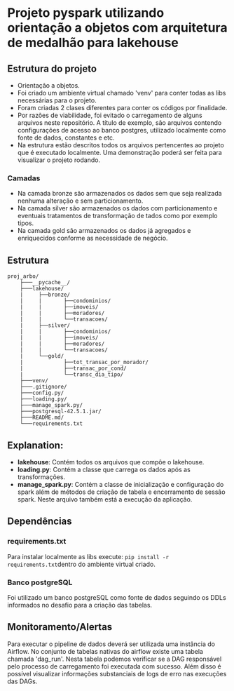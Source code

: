 # Projeto pyspark utilizando orientação a objetos com arquitetura de medalhão para lakehouse

## Estrutura do projeto
- Orientação a objetos.
- Foi criado um ambiente virtual chamado 'venv' para conter todas as libs necessárias para o projeto.
- Foram criadas 2 clases diferentes para conter os códigos por finalidade. 
- Por razões de viabilidade, foi evitado o carregamento de alguns arquivos neste repositório. A título de exemplo, são arquivos contendo configurações de acesso ao banco postgres, utilizado localmente como fonte de dados, constantes e etc.
- Na estrutura estão descritos todos os arquivos pertencentes ao projeto que é executado localmente. Uma demonstração poderá ser feita para visualizar o projeto rodando.

### Camadas
- Na camada bronze são armazenados os dados sem que seja realizada nenhuma alteração e sem particionamento.
- Na camada silver são armazenados os dados com particionamento e eventuais tratamentos de transformação de tados como por exemplo tipos.
- Na camada gold são armazenados os dados já agregados e enriquecidos conforme as necessidade de negócio.

  
## Estrutura

```
proj_arbo/
    ├───__pycache__/
    ├───lakehouse/      
    |     ├──bronze/
    |     |       ├──condominios/
    |     |       ├──imoveis/
    |     |       ├──moradores/
    |     |       └──transacoes/
    |     ├──silver/
    |     |       ├──condominios/
    |     |       ├──imoveis/
    |     |       ├──moradores/
    |     |       └──transacoes/
    |     └──gold/
    |             ├──tot_transac_por_morador/
    |             ├──transac_por_cond/
    |             └──transc_dia_tipo/ 
    ├───venv/
    ├───.gitignore/
    ├───config.py/
    ├───loading.py/ 
    ├───manage_spark.py/
    ├───postgresql-42.5.1.jar/
    ├───README.md/
    └───requirements.txt
```

## Explanation:

- **lakehouse**: Contém todos os arquivos que compôe o lakehouse.
- **loading.py**: Contém a classe que carrega os dados após as transformações.  
- **manage_spark.py**: Contém a classe de inicialização e configuração do spark além de métodos de criação de tabela e encerramento de sessão spark. Neste arquivo também está a execução da aplicação.


## Dependências

### requirements.txt
Para instalar localmente as libs execute: `pip install -r requirements.txt`dentro do ambiente virtual criado.

### Banco postgreSQL
Foi utilizado um banco postgreSQL como fonte de dados seguindo os DDLs informados no desafio para a criação das tabelas.

## Monitoramento/Alertas
Para executar o pipeline de dados deverá ser utilizada uma instância do Airflow. No conjunto de tabelas nativas do airflow existe uma tabela chamada 'dag_run'. 
Nesta tabela podemos verificar se a DAG responsável pelo processo de carregamento foi executada com sucesso. Além disso é possível visualizar informações substanciais de logs de erro nas execuções das DAGs.

